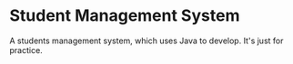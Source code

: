 # Student Management System
 A students management system, which uses Java to develop. It's just for practice.
